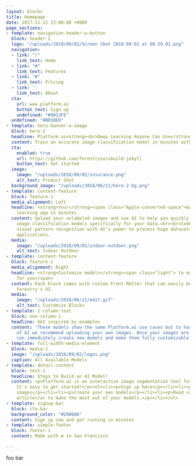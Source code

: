 ```yaml
---
layout: blocks
title: Homepage
date: 2017-11-22 23:00:00 +0000
page_sections:
- template: navigation-header-w-button
  block: header-2
  logo: "/uploads/2018/09/02/Screen Shot 2018-09-02 at 08.59.01.png"
  navigation:
  - link: "/"
    link_text: Home
  - link: "#"
    link_text: Features
  - link: "#"
    link_text: Pricing
  - link: ''
    link_text: About
  cta:
    url: www.platform.ai
    button_text: Sign up
    undefined: "#9013FE"
  undefined: "#BD10E0"
- template: hero-banner-w-image
  block: hero-2
  headline: Platform.ai<strong><br>Deep Learning Anyone Can Use</strong>
  content: Train an accurate image classification model in minutes with zero coding.
  cta:
    enabled: true
    url: https://github.com/forestryio/ubuild-jekyll
    button_text: Get started
  image:
    image: "/uploads/2018/09/02/insurance.png"
    alt_text: Product Shot
  background_image: "/uploads/2018/06/21/hero-2-bg.png"
- template: content-feature
  block: feature-1
  media_alignment: Left
  headline: <strong>Your</strong><span class="Apple-converted-space">&nbsp;</span>deep
    learning app in minutes
  content: Upload your unlabeled images and use AI to help you quickly create powerful
    image classification models specifically for your data.<br><br>Combining human
    visual pattern recognition with AI's power to process huge datasets, makes novel
    applications.
  media:
    image: "/uploads/2018/09/02/indoor-outdoor.png"
    alt_text: Indoor Outdoor
- template: content-feature
  block: feature-1
  media_alignment: Right
  headline: <strong>Customize models</strong><span class="light"> to make AI work
    for you</span>
  content: Each block comes with custom Front Matter that can easily be edited in
    Forestry's UI.
  media:
    image: "/uploads/2018/06/21/edit.gif"
    alt_text: Customize Blocks
- template: 1-column-text
  block: one-column-1
  headline: Get inspired by examples
  content: "These models show the some Platform.ai use cases but to harness the power
    of AI we recommend uploading your own images. Once your images are uploaded you
    can immediately create new models and make them fully customizable. \U0001F447"
- template: full-width-media-element
  block: media-1
  image: "/uploads/2018/09/02/logos.png"
  caption: All Available Models
- template: detail-content
  block: text-1
  headline: Steps to Build an AI Model!
  content: <p>Platform.ai is an interactive image segmentation tool for everyone.
    It's easy to get started!</p><ol><li><p>Sign up here</p></li><li><p>Upload your
    images</p></li><li><p>Create your own models</p></li><li><p>Read <a href="https://forestry.io/blog/ubuild-a-new-theme-for-static-sites-using-blocks/">our
    article</a> to make the most out of your models.</p></li></ol>
- template: signup-bar
  block: cta-bar
  background_color: "#290606"
  content: Sign up now and get running in minutes
- template: simple-footer
  block: footer-1
  content: Made with ❤︎ in San Francisco

---
```

foo bar